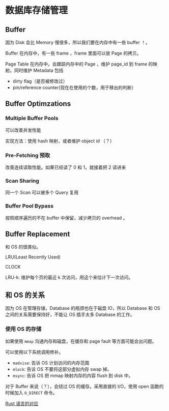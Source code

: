# 数据库存储管理

## Buffer

因为 Disk 会比 Memory 慢很多，所以我们要在内存中有一些 buffer ！。

Buffer 在内存中，有一些 frame ，frame 里面可以放 Page 的拷贝。

Page Table 在内存中。会跟踪内存中的 Page ，维护 page_id 到 frame 的映射。同时维护 Metadata 包括

+ dirty flag（是否被修改过）
+ pin/reference counter(现在在使用的个数，用于移出的判断）

## Buffer Optimzations

### Multiple Buffer Pools

可以改善并发性能

实现方法：使用 hash 映射，或者维护 object id （？）

### Pre-Fetching 预取

改善连续读取性能。如果已经读了 0 和 1，就接着把 2 读进来

### Scan Sharing

同一个 Scan 可以被多个 Query 复用

### Buffer Pool Bypass

按照顺序遍历的不在 buffer 中保留，减少拷贝的 overhead 。

## Buffer Replacement

和 OS 的很类似。

LRU(Least Recently Used)

CLOCK

LRU-k: 维护每个页的最近 k 次访问，用这个来估计下一次访问。

## 和 OS 的关系

因为 OS 在管理存储，Database 的瓶颈也在于磁盘 IO，所以 Database 和 OS 之间的关系需要保持好，不能让 OS 插手太多 Database 的工作。

### 使用 OS 的存储

如果使用 `mmap` 沟通内存和磁盘，在缓存和 page fault 等方面可能会出问题。

可以使用以下系统调用修补。

+ `madvise`: 告诉 OS 计划访问的内存范围
+ `mlock`: 告诉 OS 不要将这部分虚拟内存 swap 掉。
+ `msync`: 告诉 OS 把 mmap 映射内存的内容 flush 到 disk 中。

对于 Buffer 来说（？），会绕过 OS 的缓存。采用直接的 I/O，使用 open 函数的时候加入 `O_DIRECT` 命令。

[Rust 语言的对应](https://doc.rust-lang.org/std/os/unix/fs/trait.OpenOptionsExt.html)
